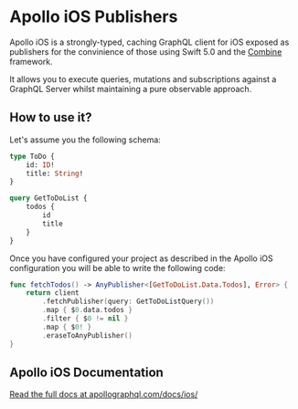 # Apollo iOS Publishers

Apollo iOS is a strongly-typed, caching GraphQL client for iOS exposed as publishers for the convinience of those using Swift 5.0 and the [Combine](https://developer.apple.com/documentation/combine) framework.

It allows you to execute queries, mutations and subscriptions against a GraphQL Server whilst maintaining a pure observable approach.

## How to use it?

Let's assume you the following schema:

```graphql
type ToDo {
    id: ID!
    title: String!
}

query GetToDoList {
    todos {
        id
        title
    }
}
```

Once you have configured your project as described in the Apollo iOS configuration you will be able to write the following code:

```swift
func fetchTodos() -> AnyPublisher<[GetToDoList.Data.Todos], Error> {
    return client
        .fetchPublisher(query: GetToDoListQuery())
        .map { $0.data.todos }
        .filter { $0 != nil }
        .map { $0! }
        .eraseToAnyPublisher()
}
```

## Apollo iOS Documentation

[Read the full docs at apollographql.com/docs/ios/](https://www.apollographql.com/docs/ios/)

